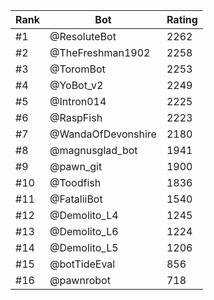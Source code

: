 Rank|Bot|Rating
---|---|---
#1|@ResoluteBot|2262
#2|@TheFreshman1902|2258
#3|@ToromBot|2253
#4|@YoBot_v2|2249
#5|@Intron014|2225
#6|@RaspFish|2223
#7|@WandaOfDevonshire|2180
#8|@magnusglad_bot|1941
#9|@pawn_git|1900
#10|@Toodfish|1836
#11|@FataliiBot|1540
#12|@Demolito_L4|1245
#13|@Demolito_L6|1224
#14|@Demolito_L5|1206
#15|@botTideEval|856
#16|@pawnrobot|718
